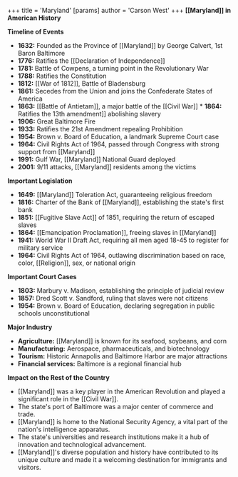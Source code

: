+++
 title = 'Maryland'
[params]
	author = 'Carson West'
+++
**[[Maryland]] in American History**

**Timeline of Events**

* **1632:** Founded as the Province of [[Maryland]] by George Calvert, 1st Baron Baltimore
* **1776:** Ratifies the [[Declaration of Independence]]
* **1781:** Battle of Cowpens, a turning point in the Revolutionary War
* **1788:** Ratifies the Constitution
* **1812:** [[War of 1812]], Battle of Bladensburg
* **1861:** Secedes from the Union and joins the Confederate States of America
* **1863:** [[Battle of Antietam]], a major battle of the [[Civil War]] * **1864:** Ratifies the 13th amendment]] abolishing slavery
* **1906:** Great Baltimore Fire
* **1933:** Ratifies the 21st Amendment repealing Prohibition
* **1954:** Brown v. Board of Education, a landmark Supreme Court case
* **1964:** Civil Rights Act of 1964, passed through Congress with strong support from [[Maryland]]
* **1991:** Gulf War, [[Maryland]] National Guard deployed
* **2001:** 9/11 attacks, [[Maryland]] residents among the victims

**Important Legislation**

* **1649:** [[Maryland]] Toleration Act, guaranteeing religious freedom
* **1816:** Charter of the Bank of [[Maryland]], establishing the state's first bank
* **1851:** [[Fugitive Slave Act]] of 1851, requiring the return of escaped slaves
* **1864:** [[Emancipation Proclamation]], freeing slaves in [[Maryland]]
* **1941:** World War II Draft Act, requiring all men aged 18-45 to register for military service
* **1964:** Civil Rights Act of 1964, outlawing discrimination based on race, color, [[Religion]], sex, or national origin

**Important Court Cases**

* **1803:** Marbury v. Madison, establishing the principle of judicial review
* **1857:** Dred Scott v. Sandford, ruling that slaves were not citizens
* **1954:** Brown v. Board of Education, declaring segregation in public schools unconstitutional

**Major Industry**

* **Agriculture:** [[Maryland]] is known for its seafood, soybeans, and corn
* **Manufacturing:** Aerospace, pharmaceuticals, and biotechnology
* **Tourism:** Historic Annapolis and Baltimore Harbor are major attractions
* **Financial services:** Baltimore is a regional financial hub

**Impact on the Rest of the Country**

* [[Maryland]] was a key player in the American Revolution and played a significant role in the [[Civil War]].
* The state's port of Baltimore was a major center of commerce and trade.
* [[Maryland]] is home to the National Security Agency, a vital part of the nation's intelligence apparatus.
* The state's universities and research institutions make it a hub of innovation and technological advancement.
* [[Maryland]]'s diverse population and history have contributed to its unique culture and made it a welcoming destination for immigrants and visitors.
